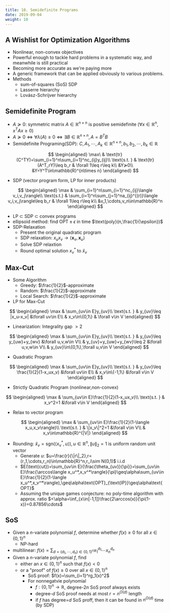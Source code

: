 ```yaml
---
title: 10. Semidefinite Programs
date: 2019-09-04
weight: 10
---
```


## A Wishlist for Optimization Algorithms

* Nonlinear, non-convex objectives
* Powerful enough to tackle hard problems in a systematic way, and meanwhile is still practical
* Becoming more accurate as we're paying more
* A generic framework that can be applied obviously to various problems.
* Methods
  * sum-of-squares (SoS) SDP
  * Lasserre hierarchy
  * Lovász-Schrijver hierarchy


## Semidefinite Program

* $A≽0$: symmetric matrix $A\in\mathbb{R}^{n\times n}$ is positive semidefinite ($\forall x\in\mathbb{R}^n,x^TAx\geq0$)
* $A≽0\iff\forall\lambda(A)\geq 0\iff\exists B\in\mathbb{R}^{n\times n},A=B^TB$
* Semidefinite Programing(SDP): $C,A_1,\cdots,A_k\in\mathbb{R}^{n\times n},b_1,b_2,\cdots,b_k\in\mathbb{R}$

$$
\begin{aligned}
\max\ & \text{tr}(C^TY)=\sum_{i=1}^n\sum_{i=1}^nc_{ij}y_{ij}\\
\text{s.t. } & \text{tr}(A^T_rY)\leq b_r & \forall 1\leq r\leq k\\
&Y≽0\\
&Y=Y^T\in\mathbb{R}^{n\times n}
\end{aligned}
$$

* SDP (vector program form, LP for inner products)

$$
\begin{aligned}
\max & \sum_{i=1}^n\sum_{i=1}^nc_{ij}\langle v_i,v_j\rangle\\
\text{s.t.} & \sum_{i=1}^n\sum_{j=1}^na_{ij}^{(r)}\langle v_i,v_j\rangle\leq b_r & \forall 1\leq r\leq k\\
&v_1,\cdots,v_n\in\mathbb{R}^n
\end{aligned}
$$

* LP $\subset$ SDP $\subset$ convex programs
* ellipsoid method: find $\text{OPT}\pm\epsilon$ in time $\text{poly}(n,\frac{1}{\epsilon})$
* SDP-Relaxation
  * Present the original quadratic program
  * SDP relaxation: $x_ux_v\rightarrow\langle \mathbf{x}_v,\mathbf{x}_u\rangle$
  * Solve SDP relaxtion
  * Round optimal solution $x^*_v$ to $\hat x_v$

## Max-Cut

* Some Algorithm
  * Greedy: $\frac{1}{2}$-approximate
  * Random: $\frac{1}{2}$-approximate
  * Local Search: $\frac{1}{2}$-approximate
* LP for Max-Cut

$$
\begin{aligned}
\max & \sum_{uv\in E}y_{uv}\\
\text{s.t. } & y_{uv}\leq |x_u-x_v| &\forall uv\in E\\
& x_v\in\{0,1\} & \forall v\in V
\end{aligned}
$$

* Linearization: Integrality gap $>2$

$$
\begin{aligned}
\max & \sum_{uv\in E}y_{uv}\\
\text{s.t. } & y_{uv}\leq y_{uw}+y_{wv} &\forall u,v,w\in V\\
& y_{uv}+y_{uw}+y_{wv}\leq 2 &\forall u,v,w\in V\\
& y_{uv}\in\{0,1\},\forall u,v\in V
\end{aligned}
$$

* Quadratic Program

$$
\begin{aligned}
\max & \sum_{uv\in E}y_{uv}\\
\text{s.t. } & y_{uv}\leq \frac{1}{2}(1-x_ux_v) &\forall uv\in E\\
& x_v\in\{-1,1\} &\forall v\in V
\end{aligned}
$$

* Strictly Quadratic Program (nonlinear,non-convex)

$$
\begin{aligned}
\max & \sum_{uv\in E}\frac{1}{2}(1-x_ux_v)\\
\text{s.t. } & x_v^2=1 &\forall v\in V
\end{aligned}
$$

* Relax to vector program

$$
\begin{aligned}
\max & \sum_{uv\in E}\frac{1}{2}(1-\langle x_u,x_v\rangle)\\
\text{s.t. } & \|x_v\|^2=1 &\forall v\in V\\
& x_v\in\mathbb{R}^{|V|}
\end{aligned}
$$

* Rounding: $\hat x_v=\text{sgn}(\langle x_v^*,u\rangle),u\in\mathbb{R}^n,\|u\|_2=1$ is uniform random unit vector
  * Generate $u$: $u=\frac{r}{\|r\|_2},r=(r_1,\cdots,r_n)\in\mathbb{R}^n,r_i\sim N(0,1)$ i.i.d
  * $E(\text{cut})=\sum_{uv\in E}{\frac{\theta_{uv}}{\pi}}=\sum_{uv\in E}\frac{\arccos\langle x_u^*,x_v^*\rangle}{\pi}\geq\alpha\sum_{uv\in E}\frac{1}{2}(1-\langle x_u^*,x_v^*\rangle),\geq\alpha\text{OPT}_{\text{IP}}\geq\alpha\text{OPT}$
  * Assuming the unique games conjecture: no poly-time algorithm with approx. ratio $<\alpha=\inf_{x\in[-1,1]}\frac{2\arccos(x)}{\pi(1-x)}=0.87856\cdots$

## SoS

* Given a $n$-variate polynomial $f$, determine whether $f(x)\geq 0$ for all $x\in\{0,1\}^n$
  * NP-hard
* multilinear: $f(x)=\sum_{d=(d_1,\cdots,d_n)\in\{0,1\}^n}x_1^{d_1}\cdots x_n^{d_n}$
* Given a $n$-variate polynomial $f$, find
  * either an $x\in\{0,1\}^n$ such that $f(x)<0$
  * or a "proof" of $f(x)\geq 0$ over all $x\in\{0,1\}^n$
    * SoS proof: $f(x)=\sum_{i=1}^rg_1(x)^2$
    * For nonnegatvie polynomial
      * $f:\{0,1\}^n\rightarrow\mathbb{R}$, degree-$2n$ SoS proof always exists
      * degree-$d$ SoS proof needs at most $r=n^{O(d)}$ length
      * if $f$ has degree=$d$ SoS proff, then it can be found in $n^{O(d)}$ time (by SDP)
